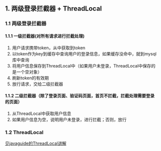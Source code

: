 ## 1. 两级登录拦截器 + ThreadLocal
### 1.1 两级登录拦截器
#### 1.1.1 一级拦截器(对所有请求进行拦截处理)
1. 用户请求携带token，从中获取到token
2. 以token作为key到缓存中查询用户的登录信息，如果缓存没命中，就到mysql库中查询
3. 将用户信息保存到ThreadLocal中（如果用户未登录，ThreadLocal中保存的是一个空对象）
4. 刷新token的有效期
5. 放行请求，交给二级拦截器
#### 1.1.2 二级拦截器（除了登录页面、验证码页面，首页不拦截，拦截处理需要登录的页面）
1. 从ThreadLocal中获取用户信息
2. 如果用户信息为空，说明用户未登录，进行拦截；否则，放行
### 1.2 ThreadLocal 
[见javaguide的ThreadLocal讲解](https://javaguide.cn/java/concurrent/java-concurrent-questions-03.html#%E5%A6%82%E4%BD%95%E8%B7%A8%E7%BA%BF%E7%A8%8B%E4%BC%A0%E9%80%92-threadlocal-%E7%9A%84%E5%80%BC)